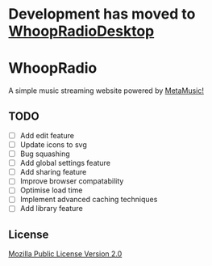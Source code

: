 # Development has moved to [WhoopRadioDesktop](https://github.com/KenanTurner/WhoopRadioDesktop)

# WhoopRadio

A simple music streaming website powered by [MetaMusic!](https://github.com/KenanTurner/MetaMusic)

## TODO

- [ ] Add edit feature
- [ ] Update icons to svg
- [ ] Bug squashing
- [ ] Add global settings feature
- [ ] Add sharing feature
- [ ] Improve browser compatability
- [ ] Optimise load time
- [ ] Implement advanced caching techniques
- [ ] Add library feature

## License
[Mozilla Public License Version 2.0](/LICENSE.txt)
